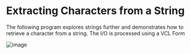 # Extracting Characters from a String
  
The following program explores strings further and demonstrates how to retrieve a character from a string. The I/O is processed using a VCL Form
  
![image](https://user-images.githubusercontent.com/91537105/154456215-1a038d8c-64e1-46d2-b9b5-480c89fb6d4c.png)
  
 
